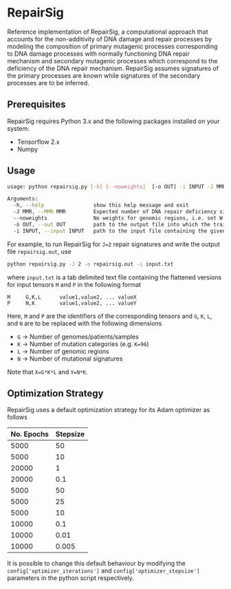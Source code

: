 # RepairSig

Reference implementation of RepairSig, a computational approach that accounts for the non-additivity of  DNA damage and repair processes by modeling the composition of primary mutagenic processes corresponding to DNA damage processes with normally functioning DNA repair mechanism and secondary mutagenic processes which correspond to the deficiency of the DNA repair mechanism. RepairSig assumes signatures of the primary processes are known while signatures of the secondary processes are to be inferred.

## Prerequisites

RepairSig requires Python 3.x and the following packages installed on your system:

* Tensorflow 2.x
* Numpy

## Usage
```bash
usage: python repairsig.py [-h] [--noweights]  [-o OUT] -i INPUT -J MMR

Arguments:
  -h, --help                show this help message and exit
  -J MMR, --MMR MMR         Expected number of DNA repair deficiency signatures.
  --noweights               No weights for genomic regions, i.e. set W and R to 1. Do not optimize W and R.
  -o OUT, --out OUT         path to the output file into which the trained tensors will be written
  -i INPUT, --input INPUT   path to the input file containing the given tensors
```

For example, to run RepairSig for `J=2` repair signatures and write the output file `repairsig.out`, use
```bash
python repairsig.py -J 2 -o repairsig.out -i input.txt
```

where `input.txt` is a tab delimited text file containing the flattened versions for input tensors `M` and `P` in the following format

```text
M     G,K,L      value1,value2, ... valueX
P     N,K        value1,value2, ... valueY
```

Here, `M` and `P` are the identifiers of the corresponding tensors and `G`, `K`, `L`, and `N` are to be replaced with the following dimensions
* `G` -> Number of genomes/patients/samples
* `K` -> Number of mutation categories (e.g. `K=96`)
* `L` -> Number of genomic regions
* `N` -> Number of mutational signatures

Note that `X=G*K*L` and `Y=N*K`.

## Optimization Strategy
 
RepairSig uses a default optimization strategy for its Adam optimizer as follows

|No. Epochs| Stepsize|
|----------|---------|
| 5000     |50       |
| 5000     |10 |
| 20000    | 1 |
| 20000    | 0.1|
| 5000     | 50|
| 5000     | 25|
| 5000     | 10 |
| 10000    | 0.1|
| 10000    | 0.01|
| 10000    | 0.005 |

It is possible to change this default behaviour by modifying the `config['optimizer_iterations']` and `config['optimizer_stepsize']` parameters in the python script respectively.
